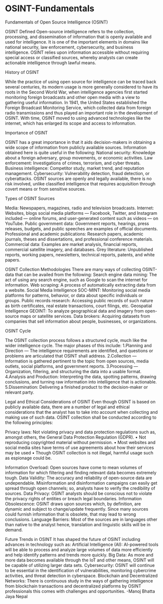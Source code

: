 # OSINT-Fundamentals
Fundamentals of Open Source Intelligence (OSINT)

OSINT Defined
Open-source intelligence refers to the collection, processing, and dissemination of information that is openly available and used for intelligence. It is one of the important elements in domains like national security, law enforcement, cybersecurity, and business intelligence. OSINT relies upon information accessible without requiring special access or classified sources, whereby analysts can create actionable intelligence through lawful means.

History of OSINT

While the practice of using open source for intelligence can be traced back several centuries, its modern usage is more generally considered to have its roots in the Second World War, when intelligence agencies first started monitoring foreign broadcasts and other open media with a view to gathering useful information. In 1941, the United States established the Foreign Broadcast Monitoring Service, which collected data from foreign radio transmissions and thus played an important role in the development of OSINT. With time, OSINT moved to using advanced technologies like the internet, which has enlarged its scope and access to information.

Importance of OSINT

OSINT has a great importance in that it aids decision-makers in obtaining a wide scope of information from publicly available sources. Information obtained here is quite useful in the following:
National security: Knowledge about a foreign adversary, group movements, or economic activities.
Law enforcement: Investigations of crimes, terrorism, and cyber threats.
Business intelligence: Competitor study, market trend, and reputation management.
Cybersecurity: Vulnerability detection, fraud detection, or cyberattacks.
OSINT sources are openly and legally available, there is no risk involved, unlike classified intelligence that requires acquisition through covert means or from sensitive sources.

Types of OSINT Sources

Media: Newspapers, magazines, radio and television broadcasts.
Internet: Websites, blogs social media platforms — Facebook, Twitter, and Instagram included — online forums, and user-generated content such as videos — on YouTube.
Public government data: Government reports, hearings, press releases, budgets, and public speeches are examples of official documents.
Professional and academic publications: Research papers, academic journals, theses and dissertations, and professional conference materials.
Commercial data: Examples are market analysis, financial reports, commercial satellite imagery, and databases.
Grey literature: Unpublished reports, working papers, newsletters, technical reports, patents, and white papers.

OSINT Collection Methodologies
There are many ways of collecting OSINT-data that can be availed from the following:
Search engine data mining: The act of using any search engine, such as Google to scan the internet for information.
Web scraping: A process of automatically extracting data from a website.
Social Media Intelligence SOC-MINT: Monitoring social media platforms for patterns, behavior, or data about specific individuals or groups.
Public records research: Accessing public records of such nature as birth certificates, real estate transactions, court filings, etc.
Geospatial Intelligence GEOINT: To analyze geographical data and imagery from open-source maps or satellite services.
Data brokers: Acquiring datasets from companies that sell information about people, businesses, or organizations.

OSINT Cycle

The OSINT collection process follows a structured cycle, much like the wider intelligence cycle. The major phases of this include:
1.Planning and Direction — The intelligence requirements are identified, and questions or problems are articulated that OSINT shall address.
2.Collection — Information is gathered pertinent to the topic from open sources, media outlets, social platforms, and government reports.
3.Processing — Organization, filtering, and structuring the data into a usable format.
4.Analysis and Production: Interpreting the data, spotting patterns, drawing conclusions, and turning raw information into intelligence that is actionable.
5.Dissemination: Delivering a finished product to the decision-maker or relevant party.

Legal and Ethical Considerations of OSINT
Even though OSINT is based on publicly available data, there are a number of legal and ethical considerations that the analyst has to take into account when collecting and making use of such data. OSINT collection shall be conducted according to the following principles:

Privacy laws: Not violating privacy and data protection regulations such as, amongst others, the General Data Protection Regulation (GDPR).
• Not reproducing copyrighted material without permission.
• Most websites and social media sites have terms of use agreements about how their services may be used
• Though OSINT collection is not illegal, harmful usage such as espionage could be.

Information Overload: Open sources have come to mean volumes of information for which filtering and finding relevant data becomes extremely tough.
Data Validity: The accuracy and reliability of open-source data are undependable. Misinformation and disinformation campaigns can easily get spread through open channels; so, analysts have to verify the credibility of sources.
Data Privacy: OSINT analysts should be conscious not to violate the privacy rights of entities or breach legal boundaries.
Information Obsolescence: OSINT draws upon sources which, by definition, are dynamic and subject to change/update frequently. Since many sources could furnish information that is obsolete, that may lead to wrong conclusions.
Language Barriers: Most of the sources are in languages other than native to the analyst hence, translation and linguistic skills will be in demand.

Future Trends in OSINT
It has shaped the future of OSINT including advances in technology such as:
Artificial Intelligence (AI): AI-powered tools will be able to process and analyze large volumes of data more efficiently and help identify patterns and trends more quickly.
Big Data: As more and more data becomes available through the IoT and other means, OSINT will be capable of utilizing larger data sets.
Cybersecurity: OSINT will continue to be essential in the identification of vulnerabilities, monitoring cybercrime activities, and threat detection in cyberspace.
Blockchain and Decentralized Networks: There is continuous study in the ways of gathering intelligence from blockchain transactions and decentralized platforms by OSINT professionals this comes with challenges and opportunities. -Manoj Bhatta Jaya Nepal





